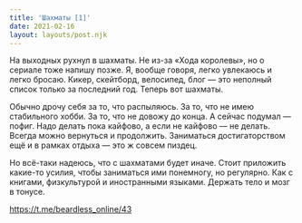 ```yaml
---
title: 'Шахматы [1]'
date: 2021-02-16
layout: layouts/post.njk
---
```


На выходных рухнул в шахматы. Не из-за «Хода королевы», но о сериале тоже напишу позже. Я, вообще говоря, легко увлекаюсь и легко бросаю. Кикер, скейтборд, велосипед, блог — это неполный список только за последний год. Теперь вот шахматы.

Обычно дрочу себя за то, что распыляюсь. За то, что не имею стабильного хобби. За то, что не довожу до конца. А сейчас подумал — пофиг. Надо делать пока кайфово, а если не кайфово — не делать. Всегда можно вернуться и продолжить. Заниматься достигаторством ещё и в рамках отдыха — это ж совсем пиздец.

Но всё-таки надеюсь, что с шахматами будет иначе. Стоит приложить какие-то усилия, чтобы заниматься ими понемногу, но регулярно. Как с книгами, физкультурой и иностранными языками. Держать тело и мозг в тонусе.

https://t.me/beardless_online/43